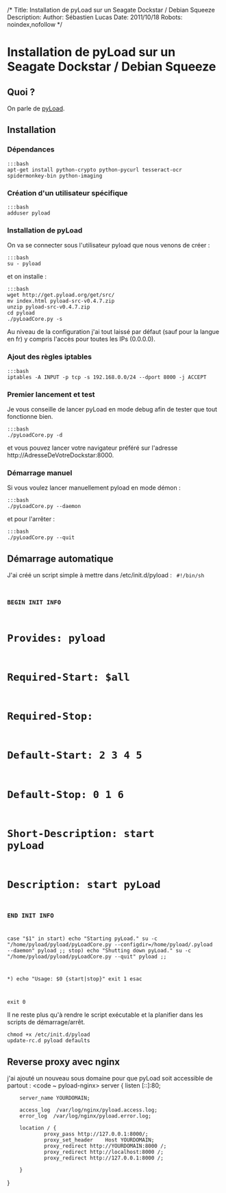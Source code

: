 /*
Title: Installation de pyLoad sur un Seagate Dockstar / Debian Squeeze
Description: 
Author: Sébastien Lucas
Date: 2011/10/18
Robots: noindex,nofollow
*/
# Installation de pyLoad sur un Seagate Dockstar / Debian Squeeze

## Quoi ?
On parle de [pyLoad](http://pyload.org/).
## Installation

### Dépendances

	:::bash
	apt-get install python-crypto python-pycurl tesseract-ocr spidermonkey-bin python-imaging

### Création d'un utilisateur spécifique

	:::bash
	adduser pyload

### Installation de pyLoad

On va se connecter sous l'utilisateur pyload que nous venons de créer :

	:::bash
	su - pyload

et on installe :

	:::bash
	wget http://get.pyload.org/get/src/
	mv index.html pyload-src-v0.4.7.zip
	unzip pyload-src-v0.4.7.zip
	cd pyload
	./pyLoadCore.py -s

Au niveau de la configuration j'ai tout laissé par défaut (sauf pour la langue en fr) y compris l'accès pour toutes les IPs (0.0.0.0).
### Ajout des règles iptables

	:::bash
	iptables -A INPUT -p tcp -s 192.168.0.0/24 --dport 8000 -j ACCEPT

### Premier lancement et test

Je vous conseille de lancer pyLoad en mode debug afin de tester que tout fonctionne bien.

	:::bash
	./pyLoadCore.py -d

et vous pouvez lancer votre navigateur préféré sur l'adresse http://AdresseDeVotreDockstar:8000.
### Démarrage manuel

Si vous voulez lancer manuellement pyload en mode démon :

	:::bash
	./pyLoadCore.py --daemon

et pour l'arrêter :

	:::bash
	./pyLoadCore.py --quit

## Démarrage automatique

J'ai créé un script simple à mettre dans /etc/init.d/pyload :
<code bash pyload>
#!/bin/sh

### BEGIN INIT INFO
# Provides: pyload

# Required-Start: $all
# Required-Stop:

# Default-Start: 2 3 4 5
# Default-Stop: 0 1 6

# Short-Description: start pyLoad
# Description: start pyLoad

### END INIT INFO

case "$1" in
start)
  echo "Starting pyLoad."
  su -c "/home/pyload/pyload/pyLoadCore.py --configdir=/home/pyload/.pyload --daemon" pyload
;;
stop)
  echo "Shutting down pyLoad."
   su -c "/home/pyload/pyload/pyLoadCore.py --quit" pyload
;;

*)
  echo "Usage: $0 {start|stop}"
  exit 1
esac

exit 0
</code>

Il ne reste plus qu'à rendre le script exécutable et la planifier dans les scripts de démarrage/arrêt.

	
	chmod +x /etc/init.d/pyload
	update-rc.d pyload defaults

## Reverse proxy avec nginx

j'ai ajouté un nouveau sous domaine pour que pyLoad soit accessible de partout :
<code ~ pyload-nginx>
server {
        listen [::]:80;

        server_name YOURDOMAIN;

        access_log  /var/log/nginx/pyload.access.log;
        error_log  /var/log/nginx/pyload.error.log;

        location / {
                proxy_pass http://127.0.0.1:8000/;
                proxy_set_header    Host YOURDOMAIN;
                proxy_redirect http://YOURDOMAIN:8000 /;
                proxy_redirect http://localhost:8000 /;
                proxy_redirect http://127.0.0.1:8000 /;

        }

}
</code>






